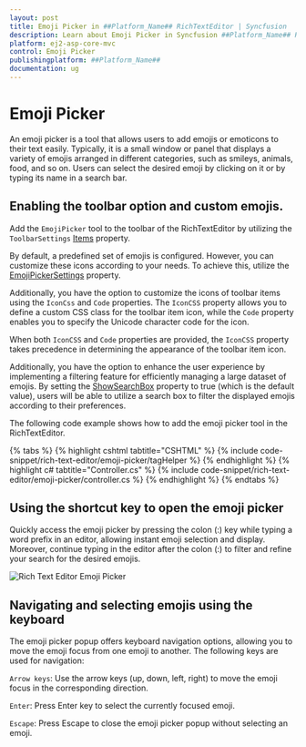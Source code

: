 ```yaml
---
layout: post
title: Emoji Picker in ##Platform_Name## RichTextEditor | Syncfusion
description: Learn about Emoji Picker in Syncfusion ##Platform_Name## RichTextEditor control of Syncfusion Essential JS 2 and more.
platform: ej2-asp-core-mvc
control: Emoji Picker
publishingplatform: ##Platform_Name##
documentation: ug
---
```


# Emoji Picker

An emoji picker is a tool that allows users to add emojis or emoticons to their text easily. Typically, it is a small window or panel that displays a variety of emojis arranged in different categories, such as smileys, animals, food, and so on. Users can select the desired emoji by clicking on it or by typing its name in a search bar.

## Enabling the toolbar option and custom emojis.

Add the `EmojiPicker` tool to the toolbar of the RichTextEditor by utilizing the `ToolbarSettings` [Items](https://help.syncfusion.com/cr/aspnetmvc-js2/Syncfusion.EJ2.RichTextEditor.RichTextEditorToolbarSettings.html#Syncfusion_EJ2_RichTextEditor_RichTextEditorToolbarSettings_Items) property.

By default, a predefined set of emojis is configured. However, you can customize these icons according to your needs. To achieve this, utilize the [EmojiPickerSettings](https://help.syncfusion.com/cr/aspnetmvc-js2/Syncfusion.EJ2.RichTextEditor.RichTextEditor.html#Syncfusion_EJ2_RichTextEditor_RichTextEditor_EmojiPickerSettings) property.

Additionally, you have the option to customize the icons of toolbar items using the `IconCss` and `Code` properties. The `IconCSS` property allows you to define a custom CSS class for the toolbar item icon, while the `Code` property enables you to specify the Unicode character code for the icon.

When both `IconCSS` and `Code` properties are provided, the `IconCSS` property takes precedence in determining the appearance of the toolbar item icon.

Additionally, you have the option to enhance the user experience by implementing a filtering feature for efficiently managing a large dataset of emojis. By setting the [ShowSearchBox](https://help.syncfusion.com/cr/aspnetmvc-js2/Syncfusion.EJ2.RichTextEditor.RichTextEditorEmojiSettings.html#Syncfusion_EJ2_RichTextEditor_RichTextEditorEmojiSettings_ShowSearchBox) property to true (which is the default value), users will be able to utilize a search box to filter the displayed emojis according to their preferences.

The following code example shows how to add the emoji picker tool in the RichTextEditor.

{% tabs %}
{% highlight cshtml tabtitle="CSHTML" %}
{% include code-snippet/rich-text-editor/emoji-picker/tagHelper %}
{% endhighlight %}
{% highlight c# tabtitle="Controller.cs" %}
{% include code-snippet/rich-text-editor/emoji-picker/controller.cs %}
{% endhighlight %}
{% endtabs %}


## Using the shortcut key to open the emoji picker

Quickly access the emoji picker by pressing the colon (:) key while typing a word prefix in an editor, allowing instant emoji selection and display. Moreover, continue typing in the editor after the colon (:) to filter and refine your search for the desired emojis.

![Rich Text Editor Emoji Picker](./images/emoji-picker-shorcut.png)

## Navigating and selecting emojis using the keyboard

The emoji picker popup offers keyboard navigation options, allowing you to move the emoji focus from one emoji to another. The following keys are used for navigation:

`Arrow keys`: Use the arrow keys (up, down, left, right) to move the emoji focus in the corresponding direction.

`Enter`: Press Enter key to select the currently focused emoji.

`Escape`: Press Escape to close the emoji picker popup without selecting an emoji.
